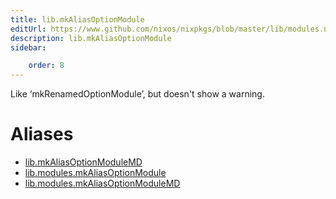```yaml
---
title: lib.mkAliasOptionModule
editUrl: https://www.github.com/nixos/nixpkgs/blob/master/lib/modules.nix#L1250C25
description: lib.mkAliasOptionModule
sidebar:

    order: 8
---
```


Like ‘mkRenamedOptionModule’, but doesn't show a warning.


# Aliases

- [lib.mkAliasOptionModuleMD](/reference/libmkAliasOptionModuleMD)
- [lib.modules.mkAliasOptionModule](/reference/libmodules.mkAliasOptionModule)
- [lib.modules.mkAliasOptionModuleMD](/reference/libmodules.mkAliasOptionModuleMD)



